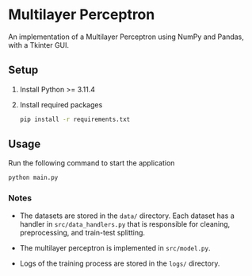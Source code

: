 # Multilayer Perceptron

An implementation of a Multilayer Perceptron using NumPy and Pandas, with a Tkinter GUI.

## Setup

1. Install Python >= 3.11.4
2. Install required packages

   ```bash
   pip install -r requirements.txt
   ```

## Usage

Run the following command to start the application

```bash
python main.py
```

### Notes

- The datasets are stored in the `data/` directory. Each dataset has a handler in `src/data_handlers.py` that is responsible for cleaning, preprocessing, and train-test splitting.

- The multilayer perceptron is implemented in `src/model.py`.
- Logs of the training process are stored in the `logs/` directory.
